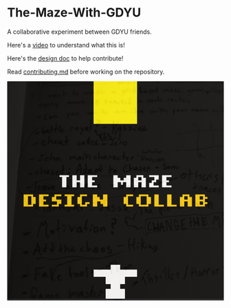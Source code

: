 # The-Maze-With-GDYU
 A collaborative experiment between GDYU friends.

 Here's a [video](https://youtu.be/xjZsrdWe2jU) to understand what this is!
 

Here's the [design doc](https://docs.google.com/document/d/1vs-uuo3EVE-bTyuviN5FSpdkm3ZyLSNCJJKOx5uJOF0/edit#heading=h.1jqugjgd3he3) to help contribute! 

Read [contributing.md](/docs/contributing.md) before working on the repository. 

![THEMAZEphoto](/docs/gh_readme_assets/THEMAZEhahahahatestingargstuffifyouseethismessagemesayingyoudidhehehe2.png)

